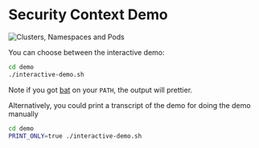 # Security Context Demo

![Clusters, Namespaces and Pods](https://www.plantuml.com/plantuml/svg/dP2nQiD038RtUmhX3fbCQGF1OsWWIw4lK3g8aseEsvBHtRM1adUlR3maQpJfVdtt2NJC1QtKQGnvI3AZuGH92jitHeQ_0F26SUXDgz19HpLuUjtZdcYPg17RbhuS3br7uHfkH6Yclwla_kiT57MQLLZA0zi0pYfboyvhBV8WIWpDUvVXDDPSs1gNEpsx7NiVVU34sLyCkyonZUMoQy0PyFgKFidbwwPF4f_NfgqoM_f98_TC6q4Q1xOsLz8byVNNS6GXl-a_)

You can choose between the interactive demo:

```bash
cd demo
./interactive-demo.sh
```

Note if you got [bat](https://github.com/sharkdp/bat) on your `PATH`, the output will prettier.

Alternatively, you could print a transcript of the demo for doing the demo manually

```bash
cd demo
PRINT_ONLY=true ./interactive-demo.sh
```